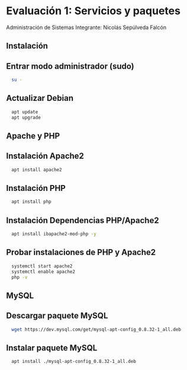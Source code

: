 # Evaluación 1: Servicios y paquetes

Administración de Sistemas
Integrante: Nicolás Sepúlveda Falcón


## Instalación
## Entrar modo administrador (sudo)
```bash
  su -
```

## Actualizar Debian
```bash
  apt update
  apt upgrade
```
## Apache y PHP
## Instalación Apache2
```bash
  apt install apache2
```

## Instalación PHP
```bash
  apt install php
```

## Instalación Dependencias PHP/Apache2
```bash
  apt install ibapache2-mod-php -y
```

## Probar instalaciones de PHP y Apache2
```bash
  systemctl start apache2
  systemctl enable apache2
  php -v
```
## MySQL
## Descargar paquete MySQL
```bash
  wget https://dev.mysql.com/get/mysql-apt-config_0.8.32-1_all.deb
```

## Instalar paquete MySQL
```bash
  apt install ./mysql-apt-config_0.8.32-1_all.deb
```
